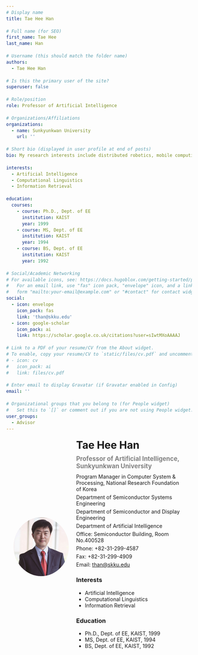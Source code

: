 ```yaml
---
# Display name
title: Tae Hee Han

# Full name (for SEO)
first_name: Tae Hee
last_name: Han

# Username (this should match the folder name)
authors:
  - Tae Hee Han

# Is this the primary user of the site?
superuser: false

# Role/position
role: Professor of Artificial Intelligence

# Organizations/Affiliations
organizations:
  - name: Sunkyunkwan University
    url: ''

# Short bio (displayed in user profile at end of posts)
bio: My research interests include distributed robotics, mobile computing and programmable matter.

interests:
  - Artificial Intelligence
  - Computational Linguistics
  - Information Retrieval

education:
  courses:
    - course: Ph.D., Dept. of EE
      institution: KAIST
      year: 1999
    - course: MS, Dept. of EE
      institution: KAIST
      year: 1994
    - course: BS, Dept. of EE
      institution: KAIST
      year: 1992

# Social/Academic Networking
# For available icons, see: https://docs.hugoblox.com/getting-started/page-builder/#icons
#   For an email link, use "fas" icon pack, "envelope" icon, and a link in the
#   form "mailto:your-email@example.com" or "#contact" for contact widget.
social:
  - icon: envelope
    icon_pack: fas
    link: 'than@skku.edu'
  - icon: google-scholar
    icon_pack: ai
    link: https://scholar.google.co.uk/citations?user=sIwtMXoAAAAJ

# Link to a PDF of your resume/CV from the About widget.
# To enable, copy your resume/CV to `static/files/cv.pdf` and uncomment the lines below.
# - icon: cv
#   icon_pack: ai
#   link: files/cv.pdf

# Enter email to display Gravatar (if Gravatar enabled in Config)
email: ''

# Organizational groups that you belong to (for People widget)
#   Set this to `[]` or comment out if you are not using People widget.
user_groups:
  - Advisor
---
```


<!DOCTYPE html>
<html lang="en">
<head>
    <meta charset="UTF-8">
    <meta name="viewport" content="width=device-width, initial-scale=1.0">
    <title>Tae Hee Han</title>
    <style>
        .container {
            display: flex;
            align-items: center;
            margin: 20px;
        }
        .profile-pic {
            max-width: 150px;
            border-radius: 50%;
            margin-right: 20px;
        }
        .info {
            max-width: 600px;
        }
        .info h1 {
            margin: 0;
        }
        .info h2 {
            margin: 10px 0;
            font-size: 1.2em;
            color: gray;
        }
        .info .contact {
            margin: 10px 0;
        }
        .info .contact div {
            margin: 5px 0;
        }
        .info .interests, .info .education {
            margin-top: 20px;
        }
    </style>
</head>
<body>
    <div class="container">
        <img src="avatar.jpg" alt="Tae Hee Han" class="profile-pic">
        <div class="info">
            <h1>Tae Hee Han</h1>
            <h2>Professor of Artificial Intelligence, Sunkyunkwan University</h2>
            <div class="contact">
                <div>Program Manager in Computer System & Processing, National Research Foundation of Korea</div>
                <div>Department of Semiconductor Systems Engineering</div>
                <div>Department of Semiconductor and Display Engineering</div>
                <div>Department of Artificial Intelligence</div>
                <div>Office: Semiconductor Building, Room No.400528</div>
                <div>Phone: +82-31-299-4587</div>
                <div>Fax: +82-31-299-4909</div>
                <div>Email: <a href="mailto:than@skku.edu">than@skku.edu</a></div>
            </div>
            <div class="interests">
                <h3>Interests</h3>
                <ul>
                    <li>Artificial Intelligence</li>
                    <li>Computational Linguistics</li>
                    <li>Information Retrieval</li>
                </ul>
            </div>
            <div class="education">
                <h3>Education</h3>
                <ul>
                    <li>Ph.D., Dept. of EE, KAIST, 1999</li>
                    <li>MS, Dept. of EE, KAIST, 1994</li>
                    <li>BS, Dept. of EE, KAIST, 1992</li>
                </ul>
            </div>
        </div>
    </div>
</body>
</html>